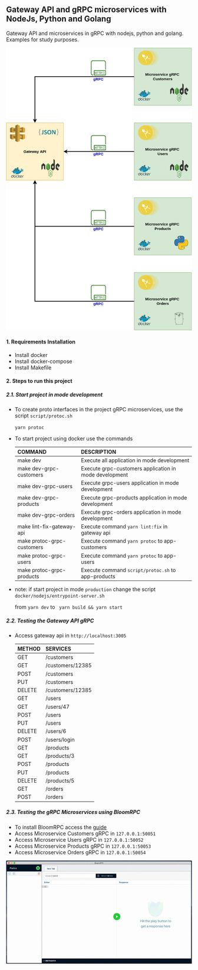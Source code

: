 ## Gateway API and gRPC microservices with NodeJs, Python and Golang

Gateway API and microservices in gRPC with nodejs, python and golang. Examples for study purposes.

<p align="center">
    <img src="architecture.png" />
</p>

#### 1. Requirements Installation

* Install docker
* Install docker-compose
* Install Makefile

#### 2.  Steps to run this project

##### 2.1. Start project in mode development

* To create proto interfaces in the project gRPC microservices, use the script `script/protoc.sh`
    
    `yarn protoc`
    
* To start project using docker use the commands

    | COMMAND | DESCRIPTION |
    | ---  | --- |
    | make dev  | Execute all application in mode development |
    | make dev-grpc-customers  | Execute grpc-customers application in mode development |  
    | make dev-grpc-users  | Execute grpc-users application in mode development |      
    | make dev-grpc-products  | Execute grpc-products application in mode development |  
    | make dev-grpc-orders  | Execute grpc-orders application in mode development |
    | make lint-fix-gateway-api  | Execute command `yarn lint:fix` in gateway api |  
    | make protoc-grpc-customers  | Execute command `yarn protoc` to app-customers |  
    | make protoc-grpc-users  | Execute command `yarn protoc` to app-users |   
    | make protoc-grpc-products  | Execute command `script/protoc.sh` to app-products |      
   
   
  
* note: if start project in mode `production` change the script `docker/nodejs/entrypoint-server.sh`
        
     from `yarn dev` to ` yarn build && yarn start`
 
       
##### 2.2. Testing the Gateway API gRPC

   * Access gateway api in `http://localhost:3005`
    
        | METHOD | SERVICES |
        | ---  | --- |
        | GET  | /customers |
        | GET  | /customers/12385 |
        | POST | /customers |
        | PUT  | /customers |
        | DELETE | /customers/12385 |
        | GET  | /users |
        | GET  | /users/47 |
        | POST | /users |
        | PUT  | /users |
        | DELETE | /users/6 |
        | POST | /users/login |
        | GET  | /products |
        | GET  | /products/3 |
        | POST | /products |
        | PUT  | /products |
        | DELETE | /products/5 |
        | GET  | /orders |
        | POST | /orders |
        
        
##### 2.3. Testing the gRPC Microservices using BloomRPC

* To install BloomRPC access the [guide](https://github.com/uw-labs/bloomrpc)
* Access Microservice Customers gRPC in `127.0.0.1:50051`
* Access Microservice Users gRPC in `127.0.0.1:50052`
* Access Microservice Products gRPC in `127.0.0.1:50053`
* Access Microservice Orders gRPC in `127.0.0.1:50054`

<img src="editor-preview.gif" />
